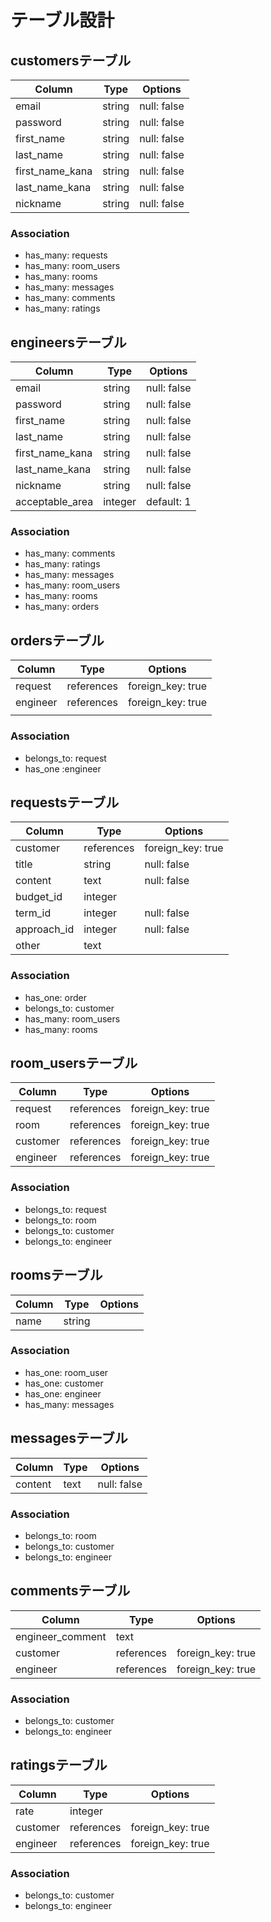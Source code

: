 # テーブル設計

## customersテーブル
| Column          | Type   | Options     |
| --------------- | ------ | ----------- |
| email           | string | null: false |
| password        | string | null: false |
| first_name      | string | null: false |
| last_name       | string | null: false |
| first_name_kana | string | null: false |
| last_name_kana  | string | null: false |
| nickname        | string | null: false |

### Association
- has_many: requests
- has_many: room_users
- has_many: rooms
- has_many: messages
- has_many: comments
- has_many: ratings


## engineersテーブル
| Column          | Type    | Options     |
| --------------- | ------- | ----------- |
| email           | string  | null: false |
| password        | string  | null: false |
| first_name      | string  | null: false |
| last_name       | string  | null: false |
| first_name_kana | string  | null: false |
| last_name_kana  | string  | null: false |
| nickname        | string  | null: false |
| acceptable_area | integer | default: 1  |          |

### Association
- has_many: comments
- has_many: ratings
- has_many: messages
- has_many: room_users
- has_many: rooms
- has_many: orders


## ordersテーブル
| Column   | Type       | Options           |
| -------- | ---------- | ----------------- |
| request  | references | foreign_key: true |
| engineer | references | foreign_key: true |
|||

### Association
- belongs_to: request
- has_one :engineer


## requestsテーブル
| Column      | Type       | Options           |
| ----------- | ---------- | ----------------- |
| customer    | references | foreign_key: true |
| title       | string     | null: false       |
| content     | text       | null: false       |
| budget_id   | integer    |                   |
| term_id     | integer    | null: false       |
| approach_id | integer    | null: false       |
| other       | text       |                   |

### Association
- has_one: order
- belongs_to: customer
- has_many: room_users
- has_many: rooms


## room_usersテーブル
| Column      | Type       | Options           |
| ----------- | ---------- | ----------------- |
| request     | references | foreign_key: true |
| room        | references | foreign_key: true |
| customer    | references | foreign_key: true |
| engineer    | references | foreign_key: true |

### Association
- belongs_to: request
- belongs_to: room
- belongs_to: customer
- belongs_to: engineer


## roomsテーブル
| Column      | Type       | Options           |
| ----------- | ---------- | ----------------- |
| name        | string     |                   |

### Association
- has_one: room_user
- has_one: customer
- has_one: engineer
- has_many: messages


## messagesテーブル
| Column      | Type       | Options           |
| ----------- | ---------- | ----------------- |
| content     | text       | null: false       |

### Association
- belongs_to: room
- belongs_to: customer
- belongs_to: engineer


## commentsテーブル
| Column           | Type       | Options           |
| ---------------- | ---------- | ----------------- |
| engineer_comment | text       |                   |
| customer         | references | foreign_key: true |
| engineer         | references | foreign_key: true |

### Association
- belongs_to: customer
- belongs_to: engineer


## ratingsテーブル
| Column           | Type       | Options           |
| ---------------- | ---------- | ----------------- |
| rate             | integer    |                   |
| customer         | references | foreign_key: true |
| engineer         | references | foreign_key: true |

### Association
- belongs_to: customer
- belongs_to: engineer